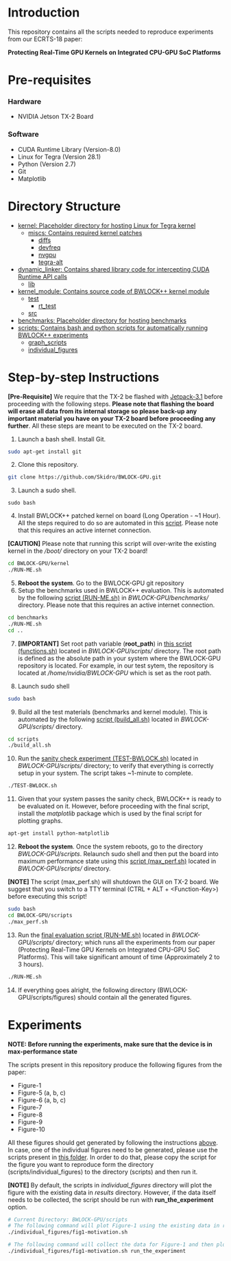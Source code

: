 # Introduction
This repository contains all the scripts needed to reproduce experiments from
our ECRTS-18 paper:

**Protecting Real-Time GPU Kernels on Integrated CPU-GPU SoC Platforms**

# Pre-requisites
### Hardware
+ NVIDIA Jetson TX-2 Board

### Software
+ CUDA Runtime Library (Version-8.0)
+ Linux for Tegra (Version 28.1)
+ Python (Version 2.7)
+ Git
+ Matplotlib

# Directory Structure
  * [kernel: Placeholder directory for hosting Linux for Tegra kernel]( ./kernel)
     * [miscs: Contains required kernel patches]( ./kernel/miscs)
       * [diffs]( ./kernel/miscs/diffs)
       * [devfreq]( ./kernel/miscs/diffs/devfreq)
       * [nvgpu]( ./kernel/miscs/diffs/nvgpu)
       * [tegra-alt]( ./kernel/miscs/diffs/tegra-alt)
   * [dynamic_linker: Contains shared library code for intercepting CUDA Runtime API calls]( ./dynamic_linker)
     * [lib]( ./dynamic_linker/lib)
   * [kernel_module: Contains source code of BWLOCK++ kernel module]( ./kernel_module)
     * [test]( ./kernel_module/test)
       * [rt_test]( ./kernel_module/test/rt_test)
     * [src]( ./kernel_module/src)
   * [benchmarks: Placeholder directory for hosting benchmarks]( ./benchmarks)
   * [scripts: Contains bash and python scripts for automatically running BWLOCK++ experiments]( ./scripts)
       * [graph_scripts]( ./scripts/graph_scripts)
       * [individual_figures]( ./scripts/individual_figures)

# Step-by-step Instructions
**\[Pre-Requisite\]** We require that the TX-2 be flashed with [Jetpack-3.1](https://developer.nvidia.com/embedded/jetpack-3_1) before proceeding with the following steps. **Please note that flashing the board will erase all data from its internal storage so please back-up any important material you have on your TX-2 board before proceeding any further**. All these steps are meant to be executed on the TX-2 board.

1. Launch a bash shell. Install Git.
```bash
sudo apt-get install git
```

2. Clone this repository.
```bash
git clone https://github.com/Skidro/BWLOCK-GPU.git
```

3. Launch a sudo shell.
```
sudo bash
```

4. Install BWLOCK++ patched kernel on board (Long Operation - ~1 Hour). All the steps required to do so are automated in this [script]( ./kernel/RUN-ME.sh). Please note that this requires an active internet connection.

**\[CAUTION\]** Please note that running this script will over-write the existing kernel in the */boot/* directory on your TX-2 board!

```bash
cd BWLOCK-GPU/kernel
./RUN-ME.sh
```

5. **Reboot the system**. Go to the BWLOCK-GPU git repository
6. Setup the benchmarks used in BWLOCK++ evaluation. This is automated by the following [script (RUN-ME.sh)]( ./benchmarks/RUN-ME.sh) in *BWLOCK-GPU/benchmarks/* directory. Please note that this requires an active internet connection.
```bash
cd benchmarks
./RUN-ME.sh
cd ..
```

7. **\[IMPORTANT\]** Set root path variable (**root_path**) in [this script (functions.sh)]( ./scripts/functions.sh) located in *BWLOCK-GPU/scripts/* directory. The root path is defined as the absolute path in your system where the BWLOCK-GPU repository is located. For example, in our test sytem, the repository is located at */home/nvidia/BWLOCK-GPU* which is set as the root path.

8. Launch sudo shell
```bash
sudo bash
```

9. Build all the test materials (benchmarks and kernel module). This is automated by the following [script (build_all.sh)]( ./scripts/build_all.sh) located in *BWLOCK-GPU/scripts/* directory.
```bash
cd scripts
./build_all.sh
```

10. Run the [sanity check experiment (TEST-BWLOCK.sh)]( ./scripts/TEST-BWLOCK.sh) located in *BWLOCK-GPU/scripts/* directory; to verify that everything is correctly setup in your system. The script takes ~1-minute to complete.
```bash
./TEST-BWLOCK.sh
```

11. Given that your system passes the sanity check, BWLOCK++ is ready to be evaluated on it. However, before proceeding with the final script, install the *matplotlib* package which is used by the final script for plotting graphs.
```bash
apt-get install python-matplotlib
```
12. **Reboot the system**. Once the system reboots, go to the directory *BWLOCK-GPU/scripts*. Relaunch sudo shell and then put the board into maximum performance state using this [script (max_perf.sh)]( ./scripts/max_perf.sh) located in *BWLOCK-GPU/scripts/* directory.

**\[NOTE\]** The script (max_perf.sh) will shutdown the GUI on TX-2 board. We suggest that you switch to a TTY terminal (CTRL + ALT + \<Function-Key\>) before executing this script!

```bash
sudo bash
cd BWLOCK-GPU/scripts
./max_perf.sh
```

13. Run the [final evaluation script (RUN-ME.sh)]( ./scripts/RUN-ME.sh) located in *BWLOCK-GPU/scripts/* directory; which runs all the experiments from our paper (Protecting Real-Time GPU Kernels on Integrated CPU-GPU SoC Platforms). This will take significant amount of time (Approximately 2 to 3 hours).
```bash
./RUN-ME.sh
```

14. If everything goes alright, the following directory (BWLOCK-GPU/scripts/figures) should contain all the generated figures.

# Experiments
**NOTE: Before running the experiments, make sure that the device is in max-performance state**

The scripts present in this repository produce the following figures from the paper:
+ Figure-1
+ Figure-5 (a, b, c)
+ Figure-6 (a, b, c)
+ Figure-7
+ Figure-8
+ Figure-9
+ Figure-10

All these figures should get generated by following the instructions [above](https://github.com/Skidro/BWLOCK-GPU#step-by-step-instructions). In case, one of the individual figures need to be generated, please use the scripts present in [this folder]( ./scripts/individual_figures). In order to do that, please copy the script for the figure you want to reproduce form the directory (scripts/individual_figures) to the directory (scripts) and then run it.

**\[NOTE\]** By default, the scripts in *individual_figures* directory will plot the figure with the existing data in *results* directory. However, if the data itself needs to be collected, the script should be run with **run_the_experiment** option.

```bash
# Current Directory: BWLOCK-GPU/scripts
# The following command will plot Figure-1 using the existing data in results/motivation folder
./individual_figures/fig1-motivation.sh

# The following command will collect the data for Figure-1 and then plot the graph using the new data
./individual_figures/fig1-motivation.sh run_the_experiment
```
